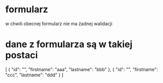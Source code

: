 # formularz
 w chwili obecnej formularz nie ma żadnej walidacji
# dane z formularza są w takiej postaci
[
    {
        "id": "",
        "firstname": "aaa",
        "lastname": "bbb"
    },
    {
        "id": "",
        "firstname": "ccc",
        "lastname": "ddd"
    }
]
